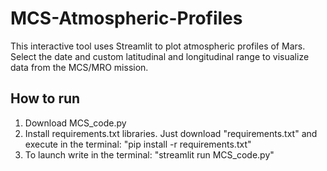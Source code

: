 # MCS-Atmospheric-Profiles
This interactive tool uses Streamlit to plot atmospheric profiles of Mars. Select the date and custom latitudinal and longitudinal range to visualize data from the MCS/MRO mission.

## How to run
1. Download MCS_code.py
2. Install requirements.txt libraries. Just download "requirements.txt" and execute in the terminal: "pip install -r requirements.txt"
3. To launch write in the terminal: "streamlit run MCS_code.py"
